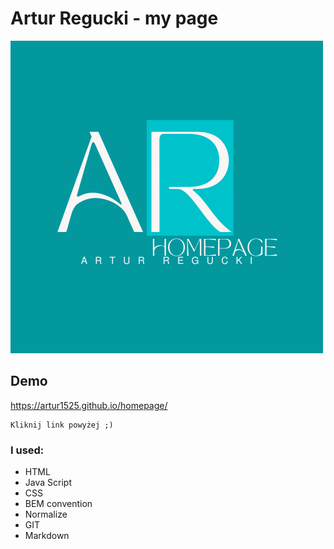 # Artur Regucki - my page
![Artur Regucki - my page img](images/logoAR.png)
## Demo

https://artur1525.github.io/homepage/

```javasctrip
Kliknij link powyżej ;)
```
### I used:

- HTML
- Java Script
- CSS
- BEM convention
- Normalize
- GIT
- Markdown